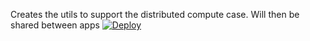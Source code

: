 Creates the utils to support the distributed compute case. Will then be shared between apps
[![Deploy](https://www.herokucdn.com/deploy/button.svg)](https://heroku.com/deploy?template=https://arieunier@github.com/arieunier/DC-Utils.git)
